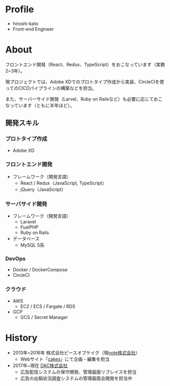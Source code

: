 # Profile
- hiroshi-kato
- Front-end Engineer

# About

フロントエンド開発（React、Redux、TypeScript）をおこなっています（実務2~3年）。

現プロジェクトでは、Adobe XDでのプロトタイプ作成から実装、CircleCIを使ってのCICDパイプラインの構築などを担当。

また、サーバーサイド開発（Larvel、Ruby on Railsなど）も必要に応じておこなっています（ともに半年ほど）。

## 開発スキル

### プロトタイプ作成

- Adobe XD

### フロントエンド開発

- フレームワーク（開発言語）
	- React / Redux（JavaScript, TypeScript）
	- jQuery（JavaScript）

### サーバサイド開発
	
- フレームワーク（開発言語）
	- Laravel
	- FuelPHP
	- Ruby on Rails
- データベース
	- MySQL 5系

### DevOps
- Docker / DockerCompose
- CircleCI

### クラウド
- AWS
	- EC2 / ECS / Fargate / RDS
- GCP
	- GCS / Secret Manager

# History

- 2013年~2016年 株式会社ピースオブケイク（現[note株式会社](https://note.jp/)）
	- Webサイト「[cakes](https://cakes.mu/)」にて企画・編集を担当
- 2017年~現在 [DAC株式会社](https://www.dac.co.jp/)
	- 広告配信システムの保守開発、管理画面リプレイスを担当
	- 広告の出稿状況調査システムの管理画面会開発を担当中
